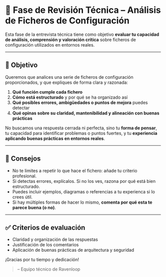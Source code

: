 # 🧪 Fase de Revisión Técnica – Análisis de Ficheros de Configuración

Esta fase de la entrevista técnica tiene como objetivo **evaluar tu capacidad de análisis, comprensión y valoración crítica** sobre ficheros de configuración utilizados en entornos reales.

---

## 🎯 Objetivo

Queremos que analices una serie de ficheros de configuración proporcionados, y que expliques de forma clara y razonada:

1. **Qué función cumple cada fichero**
2. **Cómo está estructurado** y por qué se ha organizado así
3. **Qué posibles errores, ambigüedades o puntos de mejora** puedes detectar
4. **Qué opinas sobre su claridad, mantenibilidad y alineación con buenas prácticas**

No buscamos una respuesta cerrada ni perfecta, sino tu **forma de pensar**, tu capacidad para identificar problemas o puntos fuertes, y tu **experiencia aplicando buenas prácticas en entornos reales**.

---

## 🧠 Consejos

- No te limites a repetir lo que hace el fichero: añade tu criterio profesional.
- Si detectas errores, explícalos. Si no los ves, razona por qué está bien estructurado.
- Puedes incluir ejemplos, diagramas o referencias a tu experienca si lo crees útil.
- Si hay múltiples formas de hacer lo mismo, **comenta por qué esta te parece buena (o no)**.

---

## ✅ Criterios de evaluación

- Claridad y organización de las respuestas
- Justificación de los comentarios
- Aplicación de buenas prácticas de arquitectura y seguridad

¡Gracias por tu tiempo y dedicación!

> – Equipo técnico de Ravenloop